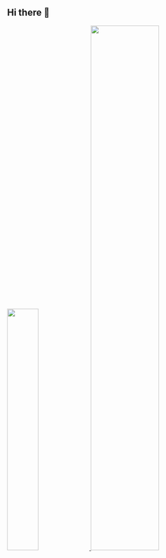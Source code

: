 ## Hi there 👋

<a href="https://github.com/anuraghazra/github-readme-stats">
    <img src="https://github-readme-stats.vercel.app/api/top-langs/?username=Diaboloss712&layout=donut&show_icons=true&theme=material-palenight&hide_border=true&bg_color=FFFFFF&icon_color=58A6FF&text_color=000000&title_color=58A6FF&count_private=true&exclude_repo=Face-Transfer-Application" width=38% />
</a>    
<a href="https://github.com/anuraghazra/github-readme-stats">
  <img src="https://github-readme-stats.vercel.app/api?username=Diaboloss712&show_icons=true&theme=material-palenight&hide_border=true&bg_color=FFFFFF&icon_color=58A6FF&text_color=000000&title_color=58A6FF&count_private=true" width=56% />
</a>


<!--
**Diaboloss712/Diaboloss712** is a ✨ _special_ ✨ repository because its `README.md` (this file) appears on your GitHub profile.



-->
